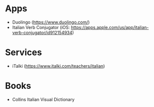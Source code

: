 # Apps
- Duolingo (https://www.duolingo.com/)
- Italian Verb Conjugator (iOS: https://apps.apple.com/us/app/italian-verb-conjugator/id912154934)

# Services
- iTalki (https://www.italki.com/teachers/italian)

# Books
- Collins Italian Visual Dictionary
